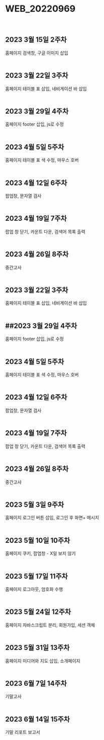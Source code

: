 # WEB_20220969
 <br>
<h2>2023 3월 15일 2주차</h2> 홈페이지 검색창, 구글 이미지 삽입
  <br> <br>
<h2>2023 3월 22일 3주차</h2> 홈페이지 테이블 표 삽입, 네비게이션 바 삽입
  <br> <br>
<h2>2023 3월 29일 4주차</h2> 홈페이지 footer 삽입, js로 수정
  <br> <br>
<h2>2023 4월 5일 5주차</h2> 홈페이지 테이블 표 색 수정, 마우스 호버
  <br> <br>
<h2>2023 4월 12일 6주차</h2> 팝업창, 문자열 검사
  <br> <br>
<h2>2023 4월 19일 7주차</h2> 팝업 창 닫기, 카운트 다운, 검색어 목록 출력
  <br> <br>
<h2>2023 4월 26일 8주차</h2> 중간고사
  <br> <br>
<h2>2023 3월 22일 3주차</h2> 홈페이지 테이블 표 삽입, 네비게이션 바 삽입
  <br>
   <br>
<h2>##2023 3월 29일 4주차</h2> 홈페이지 footer 삽입, js로 수정
  <br>
   <br>
<h2>2023 4월 5일 5주차</h2> 홈페이지 테이블 표 색 수정, 마우스 호버
  <br>
   <br>
<h2>2023 4월 12일 6주차</h2> 팝업창, 문자열 검사
  <br>
   <br>
<h2>2023 4월 19일 7주차</h2> 팝업 창 닫기, 카운트 다운, 검색어 목록 출력
  <br>
   <br>
<h2>2023 4월 26일 8주차</h2> 중간고사
  <br>
   <br>
<h2>2023 5월 3일 9주차 </h2>홈페이지 로그인 버튼 삽입, 로그인 후 화면+ 메시지
  <br> <br>
<h2>2023 5월 10일 10주차 </h2>홈페이지 쿠키, 팝업창 - X일 보지 않기
  <br> <br>
<h2>2023 5월 17일 11주차 </h2>홈페이지 로그아웃, 암호화 수행
  <br> <br>
<h2>2023 5월 24일 12주차 </h2>홈페이지 자바스크립트 분리, 회원가입, 세션 객체
  <br> <br>
<h2>2023 5월 31일 13주차 </h2>홈페이지 미디어와 지도 삽입, 소개페이지
  <br> <br>
<h2>2023 6월 7일 14주차 </h2>기말고사
  <br> <br>
<h2>2023 6월 14일 15주차 </h2>기말 리포트 보고서
 </div>
